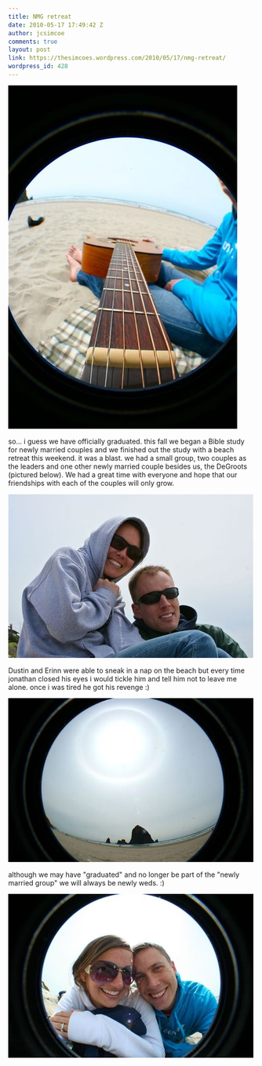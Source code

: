```yaml
---
title: NMG retreat
date: 2010-05-17 17:49:42 Z
author: jcsimcoe
comments: true
layout: post
link: https://thesimcoes.wordpress.com/2010/05/17/nmg-retreat/
wordpress_id: 428
---
```


![](/public/assets/tumblr_l2krx82MsA1qb8l8q.jpg)




so… i guess we have officially graduated. this fall we began a Bible study for newly married couples and we finished out the study with a beach retreat this weekend. it was a blast. we had a small group, two couples as the leaders and one other newly married couple besides us, the DeGroots (pictured below). We had a great time with everyone and hope that our friendships with each of the couples will only grow.




![](/public/assets/tumblr_l2kruwbEAm1qb8l8q.jpg)




Dustin and Erinn were able to sneak in a nap on the beach but every time jonathan closed his eyes i would tickle him and tell him not to leave me alone. once i was tired he got his revenge :)




![](/public/assets/tumblr_l2ks0oZf101qb8l8q.jpg)




although we may have "graduated" and no longer be part of the "newly married group" we will always be newly weds. :)




![](/public/assets/tumblr_l2krz0RB031qb8l8q.jpg)
